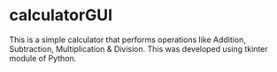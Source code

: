# calculatorGUI
This is a simple calculator that performs operations like Addition, Subtraction, Multiplication &amp; Division. This was developed using tkinter module of Python.

